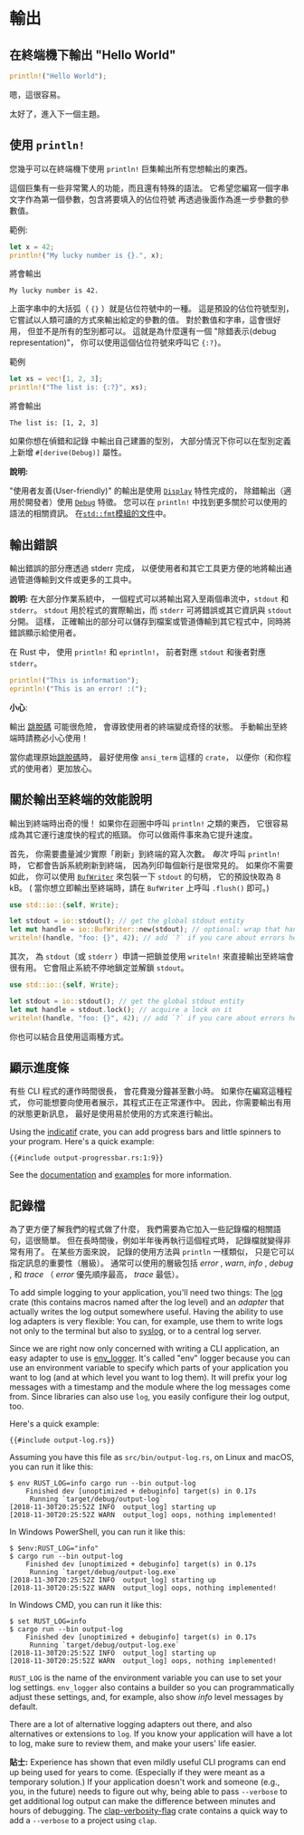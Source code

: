 # 輸出

## 在終端機下輸出 "Hello World"

```rust
println!("Hello World");
```

嗯，這很容易。

太好了，進入下一個主題。

## 使用 `println!`

您幾乎可以在終端機下使用 `println!` 巨集輸出所有您想輸出的東西。

這個巨集有一些非常驚人的功能，而且還有特殊的語法。
它希望您編寫一個字串文字作為第一個參數，包含將要填入的佔位符號
再透過後面作為進一步參數的參數值。

範例:

```rust
let x = 42;
println!("My lucky number is {}.", x);
```

將會輸出

```console
My lucky number is 42.
```

上面字串中的大括弧（ `{}` ）就是佔位符號中的一種。 
這是預設的佔位符號型別， 它嘗試以人類可讀的方式來輸出給定的參數的值。 
對於數值和字串，這會很好用， 
但並不是所有的型別都可以。 
這就是為什麼還有一個 "除錯表示(debug representation)"， 
你可以使用這個佔位符號來呼叫它 `{:?}`。

範例

```rust
let xs = vec![1, 2, 3];
println!("The list is: {:?}", xs);
```

將會輸出

```console
The list is: [1, 2, 3]
```

如果你想在偵錯和記錄 中輸出自己建置的型別，
大部分情況下你可以在型別定義上新增 `#[derive(Debug)]` 屬性。

<aside>

**說明:**

"使用者友善(User-friendly)" 的輸出是使用 [`Display`] 特性完成的，
除錯輸出（適用於開發者）使用 [`Debug`] 特徵。
您可以在 `println!` 中找到更多關於可以使用的語法的相關資訊。
在[`std::fmt`模組的文件][std::fmt]中。

[`Display`]: https://doc.rust-lang.org/1.39.0/std/fmt/trait.Display.html
[`Debug`]: https://doc.rust-lang.org/1.39.0/std/fmt/trait.Debug.html
[std::fmt]: https://doc.rust-lang.org/1.39.0/std/fmt/index.html

</aside>

## 輸出錯誤

輸出錯誤的部分應透過 stderr 完成， 
以便使用者和其它工具更方便的地將輸出通過管道傳輸到文件或更多的工具中。

<aside>

**說明:**
在大部分作業系統中，
一個程式可以將輸出寫入至兩個串流中，`stdout` 和 `stderr`。 
`stdout` 用於程式的實際輸出，而 `stderr` 可將錯誤或其它資訊與 `stdout` 分開。 
這樣，
正確輸出的部分可以儲存到檔案或管道傳輸到其它程式中，同時將錯誤顯示給使用者。

</aside>

在 Rust 中，
使用 `println!` 和 `eprintln!`，
前者對應 `stdout` 和後者對應 `stderr`。

```rust
println!("This is information");
eprintln!("This is an error! :(");
```

<aside>

**小心**: 

輸出 [跳脫碼][escape codes] 可能很危險，
會導致使用者的終端變成奇怪的狀態。 
手動輸出至終端時請務必小心使用！

[escape codes]: https://en.wikipedia.org/wiki/ANSI_escape_code

當你處理原始[跳脫碼][escape codes]時，
最好使用像 `ansi_term` 這樣的 `crate`， 
以便你（和你程式的使用者）更加放心。

</aside>

## 關於輸出至終端的效能說明

輸出到終端時出奇的慢！ 
如果你在迴圈中呼叫 `println!` 之類的東西， 
它很容易成為其它運行速度快的程式的瓶頸。 
你可以做兩件事來為它提升速度。

首先，
你需要盡量減少實際「刷新」到終端的寫入次數。
_每次_ 呼叫 `println!` 時，
它都會告訴系統刷新到終端，
因為列印每個新行是很常見的。 
如果你不需要如此， 
你可以使用 [`BufWriter`] 來包裝一下 `stdout` 的句柄，
它的預設快取為 8 kB。 
( 當你想立即輸出至終端時，請在 `BufWriter` 上呼叫 `.flush()` 即可。)

```rust
use std::io::{self, Write};

let stdout = io::stdout(); // get the global stdout entity
let mut handle = io::BufWriter::new(stdout); // optional: wrap that handle in a buffer
writeln!(handle, "foo: {}", 42); // add `?` if you care about errors here
```

其次，
為 `stdout`（或 `stderr` ）申請一把鎖並使用 `writeln!` 來直接輸出至終端會很有用。 
它會阻止系統不停地鎖定並解鎖 `stdout`。

```rust
use std::io::{self, Write};

let stdout = io::stdout(); // get the global stdout entity
let mut handle = stdout.lock(); // acquire a lock on it
writeln!(handle, "foo: {}", 42); // add `?` if you care about errors here
```

你也可以結合且使用這兩種方式。

[`BufWriter`]: https://doc.rust-lang.org/1.39.0/std/io/struct.BufWriter.html

## 顯示進度條

有些 CLI 程式的運作時間很長，
會花費幾分鐘甚至數小時。 
如果你在編寫這種程式，
你可能想要向使用者展示，其程式正在正常運作中。 
因此，你需要輸出有用的狀態更新訊息，
最好是使用易於使用的方式來進行輸出。


Using the [indicatif] crate,
you can add progress bars
and little spinners to your program.
Here's a quick example:

```rust,ignore
{{#include output-progressbar.rs:1:9}}
```

See the [documentation][indicatif docs]
and [examples][indicatif examples]
for more information.

[indicatif]: https://crates.io/crates/indicatif
[indicatif docs]: https://docs.rs/indicatif
[indicatif examples]: https://github.com/console-rs/indicatif/tree/main/examples

## 記錄檔

為了更方便了解我們的程式做了什麼，
我們需要為它加入一些記錄檔的相關語句，這很簡單。 
但在長時間後，例如半年後再執行這個程式時，
記錄檔就變得非常有用了。 
在某些方面來說， 
記錄的使用方法與 `println` 一樣類似，
只是它可以指定訊息的重要性（層級）。 
通常可以使用的層級包括 _error_ , _warn_, _info_ , _debug_ , 和 _trace_ 
（ _error_ 優先順序最高， _trace_ 最低）。

To add simple logging to your application,
you'll need two things:
The [log] crate (this contains macros named after the log level)
and an _adapter_ that actually writes the log output somewhere useful.
Having the ability to use log adapters is very flexible:
You can, for example, use them to write logs not only to the terminal
but also to [syslog], or to a central log server.

[syslog]: https://en.wikipedia.org/wiki/Syslog

Since we are right now only concerned with writing a CLI application,
an easy adapter to use is [env_logger].
It's called "env" logger because you can
use an environment variable to specify which parts of your application
you want to log
(and at which level you want to log them).
It will prefix your log messages with a timestamp
and the module where the log messages come from.
Since libraries can also use `log`,
you easily configure their log output, too.

[log]: https://crates.io/crates/log
[env_logger]: https://crates.io/crates/env_logger

Here's a quick example:

```rust,ignore
{{#include output-log.rs}}
```

Assuming you have this file as `src/bin/output-log.rs`,
on Linux and macOS, you can run it like this:
```console
$ env RUST_LOG=info cargo run --bin output-log
    Finished dev [unoptimized + debuginfo] target(s) in 0.17s
     Running `target/debug/output-log`
[2018-11-30T20:25:52Z INFO  output_log] starting up
[2018-11-30T20:25:52Z WARN  output_log] oops, nothing implemented!
```

In Windows PowerShell, you can run it like this:
```console
$ $env:RUST_LOG="info"
$ cargo run --bin output-log
    Finished dev [unoptimized + debuginfo] target(s) in 0.17s
     Running `target/debug/output-log.exe`
[2018-11-30T20:25:52Z INFO  output_log] starting up
[2018-11-30T20:25:52Z WARN  output_log] oops, nothing implemented!
```

In Windows CMD, you can run it like this:
```console
$ set RUST_LOG=info
$ cargo run --bin output-log
    Finished dev [unoptimized + debuginfo] target(s) in 0.17s
     Running `target/debug/output-log.exe`
[2018-11-30T20:25:52Z INFO  output_log] starting up
[2018-11-30T20:25:52Z WARN  output_log] oops, nothing implemented!
```

`RUST_LOG` is the name of the environment variable
you can use to set your log settings.
`env_logger` also contains a builder
so you can programmatically adjust these settings,
and, for example, also show _info_ level messages by default.

There are a lot of alternative logging adapters out there,
and also alternatives or extensions to `log`.
If you know your application will have a lot to log,
make sure to review them,
and make your users' life easier.

<aside>

**貼士:**
Experience has shown that even mildly useful CLI programs can end up being used for years to come.
(Especially if they were meant as a temporary solution.)
If your application doesn't work
and someone (e.g., you, in the future) needs to figure out why,
being able to pass `--verbose` to get additional log output
can make the difference between minutes and hours of debugging.
The [clap-verbosity-flag] crate contains a quick way
to add a `--verbose` to a project using `clap`.

[clap-verbosity-flag]: https://crates.io/crates/clap-verbosity-flag

</aside>
